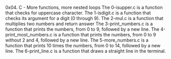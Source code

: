 0x04. C - More functions, more nested loops
The 0-isupper.c is a function that checks for uppercase character.
The 1-isdigit.c is a function that checks its argument for a digit (0 through 9).
The 2-mul.c is a function that multiplies two numbers and return answer
The 3-print_numbers.c is a function that prints the numbers, from 0 to 9, followed by a new line.
The 4-print_most_numbers.c is a function that prints the numbers, from 0 to 9 without 2 and 4, followed by a new line.
The 5-more_numbers.c is a function that prints 10 times the numbers, from 0 to 14, followed by a new line.
The 6-print_line.c is a function that draws a straight line in the terminal.
